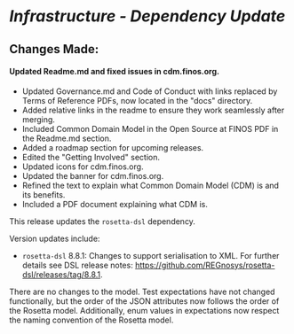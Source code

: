 # *Infrastructure - Dependency Update*

## Changes Made:
#### Updated Readme.md and fixed issues in cdm.finos.org.
- Updated Governance.md and Code of Conduct with links replaced by Terms of Reference PDFs, now located in the "docs" directory.
- Added relative links in the readme to ensure they work seamlessly after merging.
- Included Common Domain Model in the Open Source at FINOS PDF in the Readme.md section.
- Added a roadmap section for upcoming releases.
- Edited the "Getting Involved" section.
- Updated icons for cdm.finos.org.
- Updated the banner for cdm.finos.org.
- Refined the text to explain what Common Domain Model (CDM) is and its benefits.
- Included a PDF document explaining what CDM is.

This release updates the `rosetta-dsl` dependency.

Version updates include:
- `rosetta-dsl` 8.8.1: Changes to support serialisation to XML. For further details see DSL release notes: https://github.com/REGnosys/rosetta-dsl/releases/tag/8.8.1.

There are no changes to the model. Test expectations have not changed functionally, but
the order of the JSON attributes now follows the order of the Rosetta model. Additionally,
enum values in expectations now respect the naming convention of the Rosetta model.

